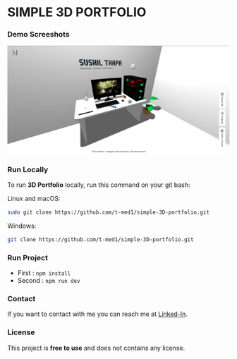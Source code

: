 # SIMPLE 3D PORTFOLIO

### Demo Screeshots

![3D portfolio Desktop Demo](https://github.com/t-med1/simple-3D-portfolio/blob/main/demo.png "Desktop Demo")


### Run Locally

To run **3D Portfolio** locally, run this command on your git bash:

Linux and macOS:

```bash
sudo git clone https://github.com/t-med1/simple-3D-portfolio.git
```

Windows:

```bash
git clone https://github.com/t-med1/simple-3D-portfolio.git
```
### Run Project

- First : `npm install`
- Second : `npm run dev`
  
### Contact

If you want to contact with me you can reach me at [Linked-In](https://www.linkedin.com/in/mohammed-telaj-420488264/).

### License

This project is **free to use** and does not contains any license.
